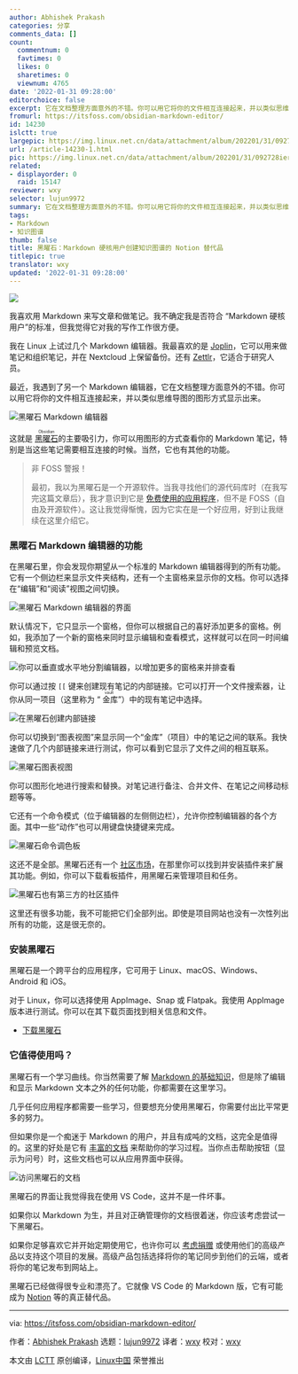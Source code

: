 ```yaml
---
author: Abhishek Prakash
categories: 分享
comments_data: []
count:
  commentnum: 0
  favtimes: 0
  likes: 0
  sharetimes: 0
  viewnum: 4765
date: '2022-01-31 09:28:00'
editorchoice: false
excerpt: 它在文档整理方面意外的不错。你可以用它将你的文件相互连接起来，并以类似思维导图的图形方式显示出来。
fromurl: https://itsfoss.com/obsidian-markdown-editor/
id: 14230
islctt: true
largepic: https://img.linux.net.cn/data/attachment/album/202201/31/092728iergl6eayrrrwzuz.jpg
url: /article-14230-1.html
pic: https://img.linux.net.cn/data/attachment/album/202201/31/092728iergl6eayrrrwzuz.jpg.thumb.jpg
related:
- displayorder: 0
  raid: 15147
reviewer: wxy
selector: lujun9972
summary: 它在文档整理方面意外的不错。你可以用它将你的文件相互连接起来，并以类似思维导图的图形方式显示出来。
tags:
- Markdown
- 知识图谱
thumb: false
title: 黑曜石：Markdown 硬核用户创建知识图谱的 Notion 替代品
titlepic: true
translator: wxy
updated: '2022-01-31 09:28:00'
---
```


![](/data/attachment/album/202201/31/092728iergl6eayrrrwzuz.jpg)


我喜欢用 Markdown 来写文章和做笔记。我不确定我是否符合 “Markdown 硬核用户”的标准，但我觉得它对我的写作工作很方便。


我在 Linux 上试过几个 Markdown 编辑器。我最喜欢的是 [Joplin](https://itsfoss.com/joplin/)，它可以用来做笔记和组织笔记，并在 Nextcloud 上保留备份。还有 [Zettlr](https://itsfoss.com/zettlr-markdown-editor/)，它适合于研究人员。


最近，我遇到了另一个 Markdown 编辑器，它在文档整理方面意外的不错。你可以用它将你的文件相互连接起来，并以类似思维导图的图形方式显示出来。


![黑曜石 Markdown 编辑器](/data/attachment/album/202201/31/092802d1j11vuyyuyyzn3k.jpg)


这就是 <ruby> <a href="https://obsidian.md/">  黑曜石 </a> <rt>  Obsidian </rt></ruby> 的主要吸引力，你可以用图形的方式查看你的 Markdown 笔记，特别是当这些笔记需要相互连接的时候。当然，它也有其他的功能。



> 
> 非 FOSS 警报！
> 
> 
> 最初，我以为黑曜石是一个开源软件。当我寻找他们的源代码库时（在我写完这篇文章后），我才意识到它是 [免费使用的应用程序](https://obsidian.md/eula)，但不是 FOSS（自由及开源软件）。这让我觉得惭愧，因为它实在是一个好应用，好到让我继续在这里介绍它。
> 
> 
> 


### 黑曜石 Markdown 编辑器的功能


在黑曜石里，你会发现你期望从一个标准的 Markdown 编辑器得到的所有功能。它有一个侧边栏来显示文件夹结构，还有一个主窗格来显示你的文档。你可以选择在“编辑”和“阅读”视图之间切换。


![黑曜石 Markdown 编辑器的界面](/data/attachment/album/202201/31/092804x4j47qefip28je7y.png)


默认情况下，它只显示一个窗格，但你可以根据自己的喜好添加更多的窗格。例如，我添加了一个新的窗格来同时显示编辑和查看模式，这样就可以在同一时间编辑和预览文档。


![你可以垂直或水平地分割编辑器，以增加更多的窗格来并排查看](/data/attachment/album/202201/31/092805qwnwzpettb4uomsp.png)


你可以通过按 `[[` 键来创建现有笔记的内部链接。它可以打开一个文件搜索器，让你从同一项目（这里称为 “<ruby> 金库 <rt>  vault </rt></ruby>”）中的现有笔记中选择。


![在黑曜石创建内部链接](/data/attachment/album/202201/31/092807n7hhh3cvyb4c4hz7.png)


你可以切换到“图表视图”来显示同一个“金库”（项目）中的笔记之间的联系。我快速做了几个内部链接来进行测试，你可以看到它显示了文件之间的相互联系。


![黑曜石图表视图](/data/attachment/album/202201/31/092808qrovoeeeuzsb2j04.png)


你可以图形化地进行搜索和替换。对笔记进行备注、合并文件、在笔记之间移动标题等等。


它还有一个命令模式（位于编辑器的左侧侧边栏），允许你控制编辑器的各个方面。其中一些“动作”也可以用键盘快捷键来完成。


![黑曜石命令调色板](/data/attachment/album/202201/31/092810c1bwkx0by145zpvs.png)


这还不是全部。黑曜石还有一个 [社区市场](https://obsidian.md/plugins)，在那里你可以找到并安装插件来扩展其功能。例如，你可以下载看板插件，用黑曜石来管理项目和任务。


![黑曜石也有第三方的社区插件](/data/attachment/album/202201/31/092811hj66ais5iieb5a6a.png)


这里还有很多功能，我不可能把它们全部列出。即使是项目网站也没有一次性列出所有的功能，这是很无奈的。


### 安装黑曜石


黑曜石是一个跨平台的应用程序，它可用于 Linux、macOS、Windows、Android 和 iOS。


对于 Linux，你可以选择使用 AppImage、Snap 或 Flatpak。我使用 AppImage 版本进行测试。你可以在其下载页面找到相关信息和文件。


* [下载黑曜石](https://obsidian.md/download)


### 它值得使用吗？


黑曜石有一个学习曲线。你当然需要了解 [Markdown 的基础知识](https://itsfoss.com/markdown-guide/)，但是除了编辑和显示 Markdown 文本之外的任何功能，你都需要在这里学习。


几乎任何应用程序都需要一些学习，但要想充分使用黑曜石，你需要付出比平常更多的努力。


但如果你是一个痴迷于 Markdown 的用户，并且有成吨的文档，这完全是值得的。这里的好处是它有 [丰富的文档](https://help.obsidian.md/Obsidian/Index) 来帮助你的学习过程。当你点击帮助按钮（显示为问号）时，这些文档也可以从应用界面中获得。


![访问黑曜石的文档](/data/attachment/album/202201/31/092813zmixjsgpmu6gng4s.png)


黑曜石的界面让我觉得我在使用 VS Code，这并不是一件坏事。


如果你以 Markdown 为生，并且对正确管理你的文档很着迷，你应该考虑尝试一下黑曜石。


如果你足够喜欢它并开始定期使用它，也许你可以 [考虑捐赠](https://obsidian.md/pricing) 或使用他们的高级产品以支持这个项目的发展。高级产品包括选择将你的笔记同步到他们的云端，或者将你的笔记发布到网站上。


黑曜石已经做得很专业和漂亮了。它就像 VS Code 的 Markdown 版，它有可能成为 [Notion](https://www.notion.so/) 等的真正替代品。




---


via: <https://itsfoss.com/obsidian-markdown-editor/>


作者：[Abhishek Prakash](https://itsfoss.com/author/abhishek/) 选题：[lujun9972](https://github.com/lujun9972) 译者：[wxy](https://github.com/wxy) 校对：[wxy](https://github.com/wxy)


本文由 [LCTT](https://github.com/LCTT/TranslateProject) 原创编译，[Linux中国](https://linux.cn/) 荣誉推出